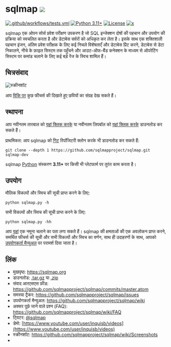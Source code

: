 # sqlmap ![](https://i.imgur.com/fe85aVR.png)

[![.github/workflows/tests.yml](https://github.com/sqlmapproject/sqlmap/actions/workflows/tests.yml/badge.svg)](https://github.com/sqlmapproject/sqlmap/actions/workflows/tests.yml) [![Python 3.11+](https://img.shields.io/badge/python-3.11+-yellow.svg)](https://www.python.org/) [![License](https://img.shields.io/badge/license-GPLv2-red.svg)](https://raw.githubusercontent.com/sqlmapproject/sqlmap/master/LICENSE) [![x](https://img.shields.io/badge/x-@sqlmap-blue.svg)](https://x.com/sqlmap)

sqlmap एक ओपन सोर्स प्रवेश परीक्षण उपकरण है जो SQL इन्जेक्शन दोषों की पहचान और उपयोग की प्रक्रिया को स्वचलित करता है और डेटाबेस सर्वरों को अधिकृत कर लेता है। इसके साथ एक शक्तिशाली पहचान इंजन, अंतिम प्रवेश परीक्षक के लिए कई निचले विशेषताएँ और डेटाबेस प्रिंट करने, डेटाबेस से डेटा निकालने, नीचे के फ़ाइल सिस्टम तक पहुँचने और आउट-ऑफ-बैंड कनेक्शन के माध्यम से ऑपरेटिंग सिस्टम पर कमांड चलाने के लिए कई बड़े रेंज के स्विच शामिल हैं।

चित्रसंवाद
----

![स्क्रीनशॉट](https://raw.github.com/wiki/sqlmapproject/sqlmap/images/sqlmap_screenshot.png)

आप [विकि पर](https://github.com/sqlmapproject/sqlmap/wiki/Screenshots) कुछ फीचर्स की दिखाते हुए छवियों का संग्रह देख सकते हैं।

स्थापना
----

आप नवीनतम तारबाल को [यहां क्लिक करके](https://github.com/sqlmapproject/sqlmap/tarball/master) या नवीनतम ज़िपबॉल को [यहां क्लिक करके](https://github.com/sqlmapproject/sqlmap/zipball/master) डाउनलोड कर सकते हैं।

प्राथमिकत: आप sqlmap को [गिट](https://github.com/sqlmapproject/sqlmap) रिपॉजिटरी क्लोन करके भी डाउनलोड कर सकते हैं:

    git clone --depth 1 https://github.com/sqlmapproject/sqlmap.git sqlmap-dev

sqlmap [Python](https://www.python.org/download/) संस्करण **3.11+** पर किसी भी प्लेटफार्म पर तुरंत काम करता है।

उपयोग
----

मौलिक विकल्पों और स्विच की सूची प्राप्त करने के लिए:

    python sqlmap.py -h

सभी विकल्पों और स्विच की सूची प्राप्त करने के लिए:

    python sqlmap.py -hh

आप [यहां](https://asciinema.org/a/46601) एक नमूना चलाने का पता लगा सकते हैं। sqlmap की क्षमताओं की एक अवलोकन प्राप्त करने, समर्थित फीचर्स की सूची और सभी विकल्पों और स्विच का वर्णन, साथ ही उदाहरणों के साथ, आपको [उपयोगकर्ता मैन्युअल](https://github.com/sqlmapproject/sqlmap/wiki/Usage) पर परामर्श दिया जाता है।

लिंक
----

* मुखपृष्ठ: https://sqlmap.org
* डाउनलोड: [.tar.gz](https://github.com/sqlmapproject/sqlmap/tarball/master) या [.zip](https://github.com/sqlmapproject/sqlmap/zipball/master)
* संवाद आरएसएस फ़ीड: https://github.com/sqlmapproject/sqlmap/commits/master.atom
* समस्या ट्रैकर: https://github.com/sqlmapproject/sqlmap/issues
* उपयोगकर्ता मैन्युअल: https://github.com/sqlmapproject/sqlmap/wiki
* अक्सर पूछे जाने वाले प्रश्न (FAQ): https://github.com/sqlmapproject/sqlmap/wiki/FAQ
* ट्विटर: [@sqlmap](https://x.com/sqlmap)
* डेमो: [https://www.youtube.com/user/inquisb/videos](https://www.youtube.com/user/inquisb/videos)
* स्क्रीनशॉट: https://github.com/sqlmapproject/sqlmap/wiki/Screenshots
* 
